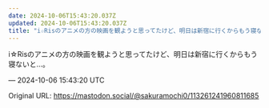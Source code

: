 ```yaml
---
date: 2024-10-06T15:43:20.037Z
updated: 2024-10-06T15:43:20.037Z
title: "i☆Risのアニメの方の映画を観ようと思ってたけど、明日は新宿に行くからもう寝な[...]"
---
```


<p>i☆Risのアニメの方の映画を観ようと思ってたけど、明日は新宿に行くからもう寝ないと…。</p>

&mdash; 2024-10-06 15:43:20 UTC

Original URL: https://mastodon.social/@sakuramochi0/113261241960811685
